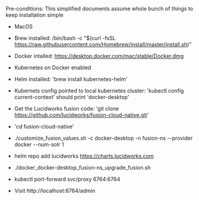 Pre-conditions: This simplified documents assume whole bunch of things to keep installation simple

* MacOS
* Brew installed: /bin/bash -c "$(curl -fsSL https://raw.githubusercontent.com/Homebrew/install/master/install.sh)"
* Docker intalled: https://desktop.docker.com/mac/stable/Docker.dmg
* Kubernetes on Docker enabled
* Helm installed:  'brew install kubernetes-helm'
* Kubernets config pointed to local kubernetes cluster: 'kubectl config current-context' should print 'docker-desktop'


* Get the Lucidworks fusion code: 'git clone https://github.com/lucidworks/fusion-cloud-native.git'
* 'cd fusion-cloud-native'
* ./customize_fusion_values.sh -c docker-desktop -n fusion-ns --provider docker --num-solr 1
* helm repo add lucidworks https://charts.lucidworks.com
* ./docker_docker-desktop_fusion-ns_upgrade_fusion.sh
* kubectl port-forward svc/proxy 6764:6764
* Visit http://localhost:6764/admin
